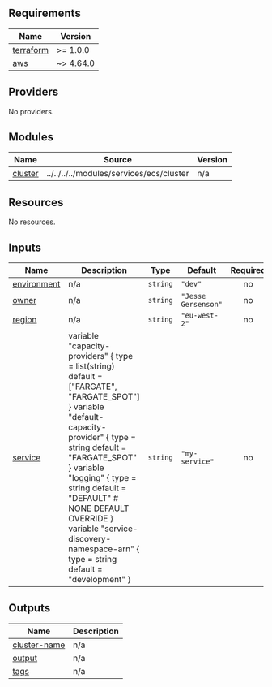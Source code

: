 <!-- BEGIN_TF_DOCS -->
## Requirements

| Name | Version |
|------|---------|
| <a name="requirement_terraform"></a> [terraform](#requirement\_terraform) | >= 1.0.0 |
| <a name="requirement_aws"></a> [aws](#requirement\_aws) | ~> 4.64.0 |

## Providers

No providers.

## Modules

| Name | Source | Version |
|------|--------|---------|
| <a name="module_cluster"></a> [cluster](#module\_cluster) | ../../../../modules/services/ecs/cluster | n/a |

## Resources

No resources.

## Inputs

| Name | Description | Type | Default | Required |
|------|-------------|------|---------|:--------:|
| <a name="input_environment"></a> [environment](#input\_environment) | n/a | `string` | `"dev"` | no |
| <a name="input_owner"></a> [owner](#input\_owner) | n/a | `string` | `"Jesse Gersenson"` | no |
| <a name="input_region"></a> [region](#input\_region) | n/a | `string` | `"eu-west-2"` | no |
| <a name="input_service"></a> [service](#input\_service) | variable "capacity-providers" { type    = list(string) default = ["FARGATE", "FARGATE\_SPOT"] }  variable "default-capacity-provider" { type    = string default = "FARGATE\_SPOT" }  variable "logging" { type    = string default = "DEFAULT" # NONE DEFAULT OVERRIDE }  variable "service-discovery-namespace-arn" { type    = string default = "development" } | `string` | `"my-service"` | no |

## Outputs

| Name | Description |
|------|-------------|
| <a name="output_cluster-name"></a> [cluster-name](#output\_cluster-name) | n/a |
| <a name="output_output"></a> [output](#output\_output) | n/a |
| <a name="output_tags"></a> [tags](#output\_tags) | n/a |
<!-- END_TF_DOCS -->